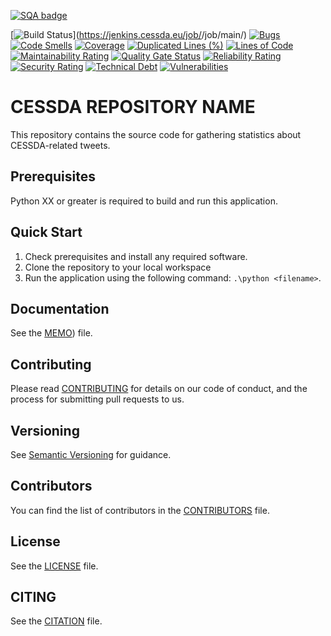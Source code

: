 [![SQA badge](https://api.eu.badgr.io/public/assertions/wfj1s7HdT8mcCqhWPb1HTw/image)](https://api.eu.badgr.io/public/badges/UOmgyH_TSpSPXiro4aNBoQ)

[![Build Status](https://jenkins.cessda.eu/buildStatus/icon?job=cessda.cdc.fuji.runner%2Fmain)](https://jenkins.cessda.eu/job/<JENKINS JOB NAME>/job/main/)
[![Bugs](https://sonarqube.cessda.eu/api/project_badges/measure?project=<SONAR-PROJECT-ID>&metric=bugs)](https://sonarqube.cessda.eu/dashboard?id=<SONAR-PROJECT-ID>)
[![Code Smells](https://sonarqube.cessda.eu/api/project_badges/measure?project=<SONAR-PROJECT-ID>&metric=code_smells)](https://sonarqube.cessda.eu/dashboard?id=<SONAR-PROJECT-ID>)
[![Coverage](https://sonarqube.cessda.eu/api/project_badges/measure?project=<SONAR-PROJECT-ID>&metric=coverage)](https://sonarqube.cessda.eu/dashboard?id=<SONAR-PROJECT-ID>)
[![Duplicated Lines (%)](https://sonarqube.cessda.eu/api/project_badges/measure?project=<SONAR-PROJECT-ID>&metric=duplicated_lines_density)](https://sonarqube.cessda.eu/dashboard?id=<SONAR-PROJECT-ID>)
[![Lines of Code](https://sonarqube.cessda.eu/api/project_badges/measure?project=<SONAR-PROJECT-ID>&metric=ncloc)](https://sonarqube.cessda.eu/dashboard?id=<SONAR-PROJECT-ID>)
[![Maintainability Rating](https://sonarqube.cessda.eu/api/project_badges/measure?project=<SONAR-PROJECT-ID>&metric=sqale_rating)](https://sonarqube.cessda.eu/dashboard?id=<SONAR-PROJECT-ID>)
[![Quality Gate Status](https://sonarqube.cessda.eu/api/project_badges/measure?project=<SONAR-PROJECT-ID>&metric=alert_status)](https://sonarqube.cessda.eu/dashboard?id=<SONAR-PROJECT-ID>)
[![Reliability Rating](https://sonarqube.cessda.eu/api/project_badges/measure?project=<SONAR-PROJECT-ID>&metric=reliability_rating)](https://sonarqube.cessda.eu/dashboard?id=<SONAR-PROJECT-ID>)
[![Security Rating](https://sonarqube.cessda.eu/api/project_badges/measure?project=<SONAR-PROJECT-ID>&metric=security_rating)](https://sonarqube.cessda.eu/dashboard?id=<SONAR-PROJECT-ID>)
[![Technical Debt](https://sonarqube.cessda.eu/api/project_badges/measure?project=<SONAR-PROJECT-ID>&metric=sqale_index)](https://sonarqube.cessda.eu/dashboard?id=<SONAR-PROJECT-ID>)
[![Vulnerabilities](https://sonarqube.cessda.eu/api/project_badges/measure?project=<SONAR-PROJECT-ID>&metric=vulnerabilities)](https://sonarqube.cessda.eu/dashboard?id=<SONAR-PROJECT-ID>)

# CESSDA REPOSITORY NAME

This repository contains the source code for  gathering statistics about CESSDA-related tweets.

## Prerequisites

Python XX or greater is required to build and run this application.

## Quick Start

1. Check prerequisites and install any required software.
2. Clone the repository to your local workspace
3. Run the application using the following command: `.\python <filename>`.

## Documentation

See the [MEMO](MEMO.md)) file.

## Contributing

Please read [CONTRIBUTING](CONTRIBUTING.md) for details on our code of conduct, and the process for submitting pull requests to us.

## Versioning

See [Semantic Versioning](https://semver.org/) for guidance.

## Contributors

You can find the list of contributors in the [CONTRIBUTORS](CONTRIBUTORS.md) file.

## License

See the [LICENSE](LICENSE.txt) file.

## CITING

See the [CITATION](CITATION.cff) file.
